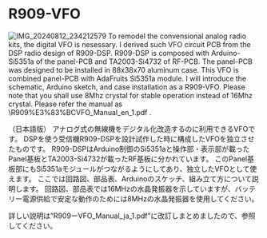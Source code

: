 # R909-VFO
![IMG_20240812_234212579](https://github.com/user-attachments/assets/3ca65505-a9bc-44ab-9928-50b397e67658)
To remodel the convensional analog radio kits, the digital VFO is nesessary. 
I derived such VFO circuit PCB from the DSP radio design of R909-DSP.
R909-DSP is composed with Arduino-Si5351a of the panel-PCB and TA2003-Si4732 of RF-PCB.
The panel-PCB was designed to be installed in 88x38x70 aluminum case.
This VFO is combined panel-PCB with AdaFruits Si5351a module.
I will introduce the schematic, Arduino sketch, and case installation as a R909-VFO.
Please note that you shall use 8Mhz crystal for stable operation instead of 16Mhz crystal.
Please refer the manual as \R909%E3%83%BCVFO_Manual_en_1.pdf .

（日本語版）
アナログ式の無線機をデジタル化改造するのに利用できるVFOです。
DSPを使う受信機R909-DSPを設計試作した時に構成したVFOを独立させたものです。
R909-DSPはArduino制御のSi5351aと操作部・表示部が載ったPanel基板とTA2003-Si4732が載ったRF基板に分かれています。
このPanel基板部にもSi5351aモジュールがつながるようにしてあり、独立したVFOとして使えます。
ここでは回路図、部品表、Arduinoのスケッチ、組み立て方について説明します。
回路図、部品表では16MHzの水晶発振器を示していますが、バッテリー電源供給で安定な動作のためには8MHzの水晶発振器を使用してください。

詳しい説明は”R909ーVFO_Manual_ja_1.pdf”に改訂しまとめましたので、参照してください。

